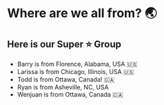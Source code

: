 # Where are we all from? 🌏

## Here is our Super ⭐️ Group 

- Barry is from Florence, Alabama, USA 🇺🇸
- Larissa is from Chicago, Illinois, USA 🇺🇸
- Todd is from Ottawa, Canada! 🇨🇦
- Ryan is from Asheville, NC, USA 
- Wenjuan is from Ottawa, Canada 🇨🇦

